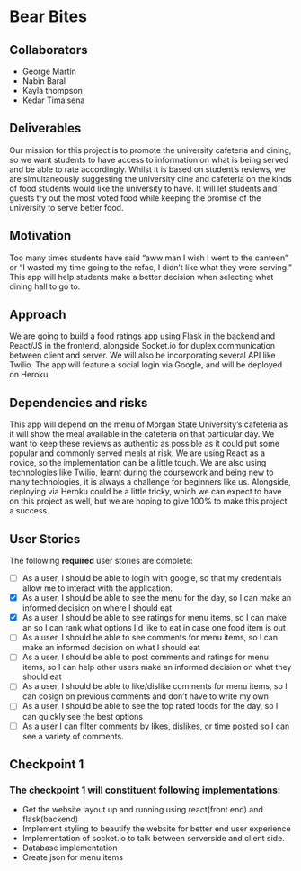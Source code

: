 # Bear Bites

## Collaborators
* George Martin
* Nabin Baral
* Kayla thompson
* Kedar Timalsena

## Deliverables
Our mission for this project is to promote the university cafeteria and dining, so we want students to have access to information on what is being served and be able to rate accordingly. Whilst  it is based on student’s reviews, we are simultaneously suggesting the university dine and cafeteria on the kinds of food students would like the university to have. It will let students and guests try out the most voted food while keeping the promise of the university to serve better food.

## Motivation
Too many times students have said “aww man I wish I went to the canteen” or “I wasted my time going to the refac, I didn’t like what they were serving.” This app will help students make a better decision when selecting what dining hall to go to. 

## Approach
We are going to  build a food ratings app using Flask in the backend and React/JS in the frontend, alongside Socket.io for duplex communication between client and server. We will also be incorporating several API like Twilio. The app will feature a social login via Google, and will be deployed on Heroku. 

## Dependencies and risks
This app will depend on the menu of Morgan State University’s cafeteria as it will show the meal available in the cafeteria on that particular day. We want to keep these reviews as authentic as possible as it could put some  popular and commonly served meals at risk. We are using React as a novice, so the implementation can be a little tough. We are also using technologies like Twilio, learnt during the coursework and being new to many technologies, it is always a challenge for beginners like us. Alongside, deploying via Heroku could be a little tricky, which we can expect to have on this project as well,  but we are hoping to give 100% to make this project a success. 

## User Stories
The following **required** user stories are complete:
- [ ] As a user, I should be able to login with google, so that my credentials allow me to interact with the application.
- [x] As a user, I should be able to see the menu for the day, so I can make an informed decision on where I should eat 
- [x] As a user, I should be able to see ratings for menu items, so I can make an so I can rank what options I'd like to eat in case one food item is out
- [ ] As a user, I should be able to see comments for menu items, so I can make an informed decision on what I should eat 
- [ ] As a user,  I should be able to post comments and ratings for menu items, so I can help other users make an informed decision on what they should eat  
- [ ] As a user, I should be able to like/dislike comments for menu items, so I can cosign on previous comments and don’t have to write my own 
- [ ] As a user, I should be able to see the top rated foods for the day, so I can quickly see the best options 
- [ ] As a user I can filter comments by likes, dislikes, or time posted so I can see a variety of comments.

## Checkpoint 1
### The checkpoint 1 will constituent following implementations:
* Get the website layout up and running using react(front end) and flask(backend)
* Implement styling to beautify the website for better end user experience
* Implementation of socket.io to talk between serverside and client side.
* Database implementation
* Create json for menu items





